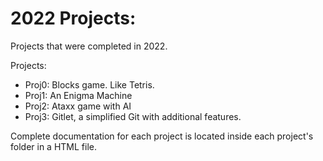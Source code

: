 # 2022 Projects: 

Projects that were completed in 2022.

Projects:

- Proj0: Blocks game. Like Tetris.
- Proj1: An Enigma Machine
- Proj2: Ataxx game with AI
- Proj3: Gitlet, a simplified Git with additional features.

Complete documentation for each project is located inside each project's folder in a HTML file. 
